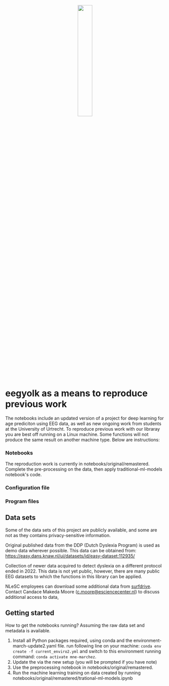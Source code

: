 <p align="center">
    <img style="width: 30%; height: 30%" src="https://github.com/NLeSC/ePodium/blob/main/eegyolk_logo.png">
</p>

# eegyolk as a means to reproduce previous work




The notebooks include an updated version of a project for deep learning for age prediciton using EEG data, as well as new ongoing work from students at the University of Urtrecht. 
To reproduce previous work with our libraray you are best off
running on a Linux machine. Some functions will not produce the same result
on another machine type. Below are instructions:

### Notebooks
The reproduction work is currently in notebooks/original/remastered.
Complete the pre-processing on the data, then apply traditional-ml-models
notebook's code. 


### Configuration file





### Program files



## Data sets

Some of the data sets of this project are publicly available, and some are not  as they contains privacy-sensitive information.

Original published data from the DDP (Dutch Dyslexia Program) is used as demo data wherever possible. This data can be obtained from:
https://easy.dans.knaw.nl/ui/datasets/id/easy-dataset:112935/ 

Collection of newer data acquired to detect dyslexia on a different protocol ended in 2022. This data is not yet public, however, there are many public EEG datasets to which the functions in this library can be applied.

NLeSC employees can download some additional data from [surfdrive](https://surfdrive.surf.nl/files/index.php/s/mkwBAisnYUaPRhy).
Contact Candace Makeda Moore (c.moore@esciencecenter.nl) to discuss additional access to data,

## Getting started

How to get the notebooks running? Assuming the raw data set and metadata is available.

1. Install all Python packages required, using conda and the environment-march-update2.yaml file.
    run following line on your machine: `conda env create -f current_enviro2.yml` and switch to this environment running command: `conda activate mne-marchez`.
2. Update the via the new setup (you will be prompted if you have note)
3. Use the preprocessing notebook in notebooks/original/remastered.
4. Run the machine learning training on data created by running notebooks/original/remastered/trational-ml-models.ipynb

